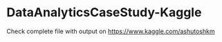 # DataAnalyticsCaseStudy-Kaggle

Check complete file with output on https://www.kaggle.com/ashutoshkm
